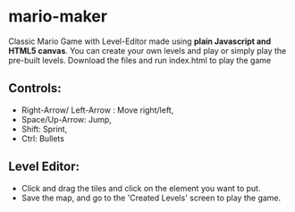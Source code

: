 # mario-maker
Classic Mario Game with Level-Editor made using **plain Javascript and HTML5 canvas**.
You can create your own levels and play or simply play the pre-built levels.
Download the files and run index.html to play the game

## Controls:

* Right-Arrow/ Left-Arrow : Move right/left,
* Space/Up-Arrow: Jump,
* Shift: Sprint,
* Ctrl: Bullets

## Level Editor:
* Click and drag the tiles and click on the element you want to put.
* Save the map, and go to the 'Created Levels' screen to play the game.

